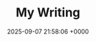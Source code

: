 ---
layout: post
title:  "My Writing"
date:   2025-09-07 21:58:06 +0000
categories: sams writing
---